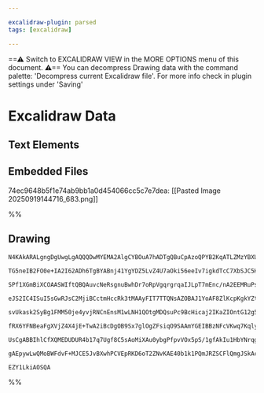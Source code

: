 ```yaml
---

excalidraw-plugin: parsed
tags: [excalidraw]

---
```

==⚠  Switch to EXCALIDRAW VIEW in the MORE OPTIONS menu of this document. ⚠== You can decompress Drawing data with the command palette: 'Decompress current Excalidraw file'. For more info check in plugin settings under 'Saving'


# Excalidraw Data

## Text Elements
## Embedded Files
74ec9648b5f1e74ab9bb1a0d454066cc5c7e7dea: [[Pasted Image 20250919144716_683.png]]

%%
## Drawing
```compressed-json
N4KAkARALgngDgUwgLgAQQQDwMYEMA2AlgCYBOuA7hADTgQBuCpAzoQPYB2KqATLZMzYBXUtiRoIACyhQ4zZAHoFAc0JRJQgEYA6bGwC2CgF7N6hbEcK4OCtptbErHALRY8RMpWdx8Q1TdIEfARcZgRmBShcZQUebQBGAFZtAGYaOiCEfQQOKGZuAG1wMFAwMogSbgg4AGkYAEc4AHUAYQAhABkEFoBOAHkAcTaALUxiACkYfP5y2EQqwn1opBnI

TG5neIB2FO0e+IA2I62ADh6TgBYABnj41YgYDZ5LvZ4U7aOki56eeIv7igkdTcC7XbSJC5HA43RJbRJXX73SQIQjKaTcFI9ZJbHo9C6nN5Xc4XFIpe7WZTBbhXe7MKCkNgAa26bHwbFIVXp1mYcFwgVy6TKkE0uGwjOUDKEHGILVZ7M55A4PL5OSggvKADNCPh8ABlWBUiSCDzqgT0pkIJpAyTcPjFM0M5n6mCG9DGyr3SVojjhfJoO72iBsXnYN

SPf1XGmBiXCOAASWIftQBQAuvcNeRsgnuBwhDr7oRpVgqrgrqaIJLpT7mEnc/nA2EEMRuPsUm8LicTlGhQwmKxONwDjxu+VGCx2BwAHKcMTceJYuGJX4/AvMAAimSgTe4GoIYXummE0oAosFsrkk6n7kI4MRcFvm/64ScUlctkcTolEmTA0QOIyczzfB7jZMVtzQXd8H3BsoigIQk2qHJHA4ZRyy1YJswkLYLgQbAegODtNESDV4gQbDcE0HpNE0

eJS2IC4ISuI5sGwRJsC2MjiBCctmHccRk3tMAAyFIT7TTQNsAZOBAJ1YoAF8ZlKcpKgkYZtWwAYTmPAArbT6gAWU0fBjx4HgKDafQ4AANXLOZ+IgDMECbcgqHudY0B6LZ7nDVB5y2PZ30SIdEgBa1qW0SMbiRFE0TVNArgiyNhPKClXRHB0LVlNkOQkABiUiCpWQMRTFGMpRlOUcvQLklV5fk1XTbU9QNez3WbWlzWZK1iGBeLwQ6x0EGdV0IDa8

svUkask2SyBg1FMM50je4yvjRNCnEnsM1wLNH1QOtgMDQsuPc9BcHicaj2IKaZIOntG12g5PxxPFO3uMd+y4NB/kDd6J2nDhZ39HgDniUyO3w1cN2CB9uHpIQEAPS7TyyVVayA69b3vcDfOfV932CzEQMLAC0H2kC2DA3bIOgns4DYQs8kKQSihEsB0rKK5BI2oUWZEhLIpmjnEpuLmxPuOBAhrERwnW2lFjzLGAAVJeYaXYdIeGQNCKBZX0fQ1A

fRX6YFNBeaFgXVjZ4X4jE+TwA2iBcDgOB9Sx7glOgZFsiqO9SAAmYGEIBBzNFcVKwq7KqlyjUY9j9UIGwER6rjLd9H1QasvlPLCtI+PE9IZPU7aUOyulTOqugRVlXqvOk9VFOsgAMSa4bWtZD1igTuvcgbtPOstMK+pCzv88LrJ04tVuqjGgPR/r1OACVhG9X051n7uoF7voQwWiMRy7gv56bzgoEb7btR84fyjnnvU8bk/dUIIx+OHdfD9vrIAB

UsCgABBIhlCfXQMEDUDUR4b17q7Ugf8C5sAoMiXAu0ybgPfpvVOx5pS/1gfAkIu1HbYNrqg3uWCGQUE/vAey4dCFj30I3TMCAl6umQeUXiDIdQAA05xnADqw1k+AACaGJoQBQOEFHgV9IBGDYAYd2P0CDwznPJN+NCl7lWuhIKhAcJQkEfs/W0+9tHEH1AgaSaAJEQEMfpNgXEMEUWCFTPcCNO6GPLrInsbRWR4NIMoEUAAKX4XleDbGoEEwJCVE

gAEpywLwQMoBWFdvF+MJCE5JvBXwhPCVEpRKD6oT2ZNvKAE40b1k1PQmJRZSCFlQmgJSkAch2OxnDJxPZsBEFMagJp9wODbX4p0wMwgoB/l6RrZp5Qlh+yYJOHp6tNaBnGcyUgtijKNJGdk8odhtK4TyLqbpcArE2O6cshxUFRmO2wIUxgn9pH4DcbMCh09MjnInOWROdIDDkPmKTdGv4KbMmOTTUpBhdSPMKQOCCjitZ0l/k8y51ybp2zAApOg6

EZY1LkiAOSQA
```
%%